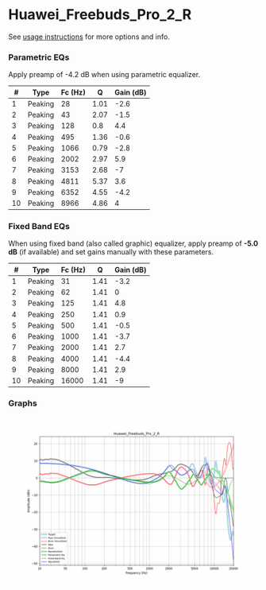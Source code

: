 # Huawei_Freebuds_Pro_2_R
See [usage instructions](https://github.com/jaakkopasanen/AutoEq#usage) for more options and info.

### Parametric EQs
Apply preamp of -4.2 dB when using parametric equalizer.

|   # | Type    |   Fc (Hz) |    Q |   Gain (dB) |
|-----|---------|-----------|------|-------------|
|   1 | Peaking |        28 | 1.01 |        -2.6 |
|   2 | Peaking |        43 | 2.07 |        -1.5 |
|   3 | Peaking |       128 | 0.8  |         4.4 |
|   4 | Peaking |       495 | 1.36 |        -0.6 |
|   5 | Peaking |      1066 | 0.79 |        -2.8 |
|   6 | Peaking |      2002 | 2.97 |         5.9 |
|   7 | Peaking |      3153 | 2.68 |        -7   |
|   8 | Peaking |      4811 | 5.37 |         3.6 |
|   9 | Peaking |      6352 | 4.55 |        -4.2 |
|  10 | Peaking |      8966 | 4.86 |         4   |

### Fixed Band EQs
When using fixed band (also called graphic) equalizer, apply preamp of **-5.0 dB** (if available) and set gains manually with these parameters.

|   # | Type    |   Fc (Hz) |    Q |   Gain (dB) |
|-----|---------|-----------|------|-------------|
|   1 | Peaking |        31 | 1.41 |        -3.2 |
|   2 | Peaking |        62 | 1.41 |         0   |
|   3 | Peaking |       125 | 1.41 |         4.8 |
|   4 | Peaking |       250 | 1.41 |         0.9 |
|   5 | Peaking |       500 | 1.41 |        -0.5 |
|   6 | Peaking |      1000 | 1.41 |        -3.7 |
|   7 | Peaking |      2000 | 1.41 |         2.7 |
|   8 | Peaking |      4000 | 1.41 |        -4.4 |
|   9 | Peaking |      8000 | 1.41 |         2.9 |
|  10 | Peaking |     16000 | 1.41 |        -9   |

### Graphs
![](./Huawei_Freebuds_Pro_2_R.png)
